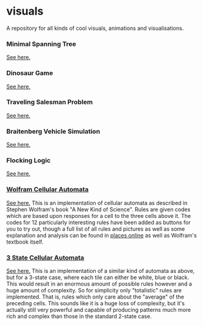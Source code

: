 # visuals
A repository for all kinds of cool visuals, animations and visualisations.

### Minimal Spanning Tree
[See here.](https://nick-hiebl.github.io/visuals/mst/)

### Dinosaur Game
[See here.](https://nick-hiebl.github.io/visuals/dino/)

### Traveling Salesman Problem
[See here.](https://nick-hiebl.github.io/visuals/tsp/)

### Braitenberg Vehicle Simulation
[See here.](https://nick-hiebl.github.io/visuals/vehicles/)

### Flocking Logic
[See here.](https://nick-hiebl.github.io/visuals/flocking/)

### [Wolfram Cellular Automata](#wolfram-cellular-automata)
[See here.](https://nick-hiebl.github.io/visuals/wolfram/)
This is an implementation of cellular automata as described in Stephen
Wolfram's book "A New Kind of Science". Rules are given codes which are
based upon responses for a cell to the three cells above it. The codes
for 12 particularly interesting rules have been added as buttons for you
to try out, though a full list of all rules and pictures as well as
some explanation and analysis can be found in [places online](http://mathworld.wolfram.com/ElementaryCellularAutomaton.html)
as well as Wolfram's textbook itself.

### [3 State Cellular Automata](#3-state-cellular-automata)
[See here.](https://nick-hiebl.github.io/visuals/wolfram-3/)
This is an implementation of a similar kind of automata as above, but
for a 3-state case, where each tile can either be white, blue or black.
This would result in an enormous amount of possible rules however and a
huge amount of complexity. So for simplicity only "totalistic" rules are
implemented. That is, rules which only care about the "average" of the
preceding cells. This sounds like it is a huge loss of complexity, but
it's actually still very powerful and capable of producing patterns much
more rich and complex than those in the standard 2-state case.
